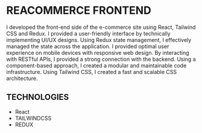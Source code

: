 # REACOMMERCE FRONTEND

I developed the front-end side of the e-commerce site using React, Tailwind CSS and Redux. I provided a user-friendly interface by technically implementing UI/UX designs. Using Redux state management, I effectively managed the state across the application. I provided optimal user experience on mobile devices with responsive web design. By interacting with RESTful APIs, I provided a strong connection with the backend. Using a component-based approach, I created a modular and maintainable code infrastructure. Using Tailwind CSS, I created a fast and scalable CSS architecture.

## TECHNOLOGIES

- React
- TAILWINDCSS
- REDUX
